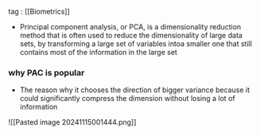 
tag : [[Biometrics]]

- Principal component analysis, or PCA, is a dimensionality reduction method that is often used to reduce the dimensionality of large data sets, by transforming a large set of variables intoa smaller one that still contains most of the information in the large set

### why PAC is popular 

- The reason why it chooses the direction of bigger variance because it could significantly compress the dimension without losing a lot of information




![[Pasted image 20241115001444.png]]
